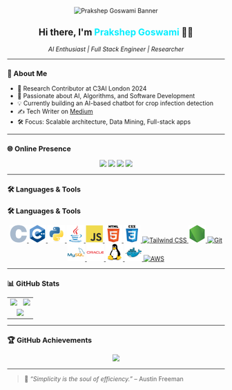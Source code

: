 <p align="center">
  <img src="https://your-image-url-here.png" alt="Prakshep Goswami Banner" />
</p>

<h2 align="center">Hi there, I'm <span style="color:#0ef;">Prakshep Goswami</span> 👨‍💻</h2>
<p align="center"><i>AI Enthusiast | Full Stack Engineer | Researcher</i></p>

---

### 🚀 About Me
- 🔬 Research Contributor at C3AI London 2024  
- 🧠 Passionate about AI, Algorithms, and Software Development  
- 💡 Currently building an AI-based chatbot for crop infection detection  
- ✍️ Tech Writer on [Medium](https://medium.com/@goswamiprakshep9876)  
- 🛠️ Focus: Scalable architecture, Data Mining, Full-stack apps

---

### 🌐 Online Presence

<p align="center">
  <a href="https://linkedin.com/in/prakshep9876"><img src="https://img.shields.io/badge/-LinkedIn-%230077B5?style=for-the-badge&logo=linkedin&logoColor=white"/></a>
  <a href="https://medium.com/@goswamiprakshep9876"><img src="https://img.shields.io/badge/-Medium-black?style=for-the-badge&logo=medium&logoColor=white"/></a>
  <a href="https://www.youtube.com/@Prakshep_Goswami"><img src="https://img.shields.io/badge/-YouTube-red?style=for-the-badge&logo=youtube&logoColor=white"/></a>
  <a href="mailto:prakshepgoswami@gmail.com"><img src="https://img.shields.io/badge/-Gmail-D14836?style=for-the-badge&logo=gmail&logoColor=white"/></a>
</p>

---

### 🛠️ Languages & Tools

### 🛠️ Languages & Tools

<p align="center">
  <a href="https://www.cprogramming.com/" target="_blank">
    <img src="https://raw.githubusercontent.com/devicons/devicon/master/icons/c/c-original.svg" alt="C" width="40" height="40"/>
  </a>
  <a href="https://cplusplus.com/" target="_blank">
    <img src="https://raw.githubusercontent.com/devicons/devicon/master/icons/cplusplus/cplusplus-original.svg" alt="C++" width="40" height="40"/>
  </a>
  <a href="https://www.python.org/" target="_blank">
    <img src="https://raw.githubusercontent.com/devicons/devicon/master/icons/python/python-original.svg" alt="Python" width="40" height="40"/>
  </a>
  <a href="https://www.java.com/" target="_blank">
    <img src="https://raw.githubusercontent.com/devicons/devicon/master/icons/java/java-original.svg" alt="Java" width="40" height="40"/>
  </a>
  <a href="https://developer.mozilla.org/en-US/docs/Web/JavaScript" target="_blank">
    <img src="https://raw.githubusercontent.com/devicons/devicon/master/icons/javascript/javascript-original.svg" alt="JavaScript" width="40" height="40"/>
  </a>
  <a href="https://www.w3.org/html/" target="_blank">
    <img src="https://raw.githubusercontent.com/devicons/devicon/master/icons/html5/html5-original-wordmark.svg" alt="HTML5" width="40" height="40"/>
  </a>
  <a href="https://www.w3schools.com/css/" target="_blank">
    <img src="https://raw.githubusercontent.com/devicons/devicon/master/icons/css3/css3-original-wordmark.svg" alt="CSS3" width="40" height="40"/>
  </a>
  <a href="https://tailwindcss.com/" target="_blank">
    <img src="https://www.vectorlogo.zone/logos/tailwindcss/tailwindcss-icon.svg" alt="Tailwind CSS" width="40" height="40"/>
  </a>
  <a href="https://nodejs.org/" target="_blank">
    <img src="https://raw.githubusercontent.com/devicons/devicon/master/icons/nodejs/nodejs-original.svg" alt="Node.js" width="40" height="40"/>
  </a>
  <a href="https://git-scm.com/" target="_blank">
    <img src="https://www.vectorlogo.zone/logos/git-scm/git-scm-icon.svg" alt="Git" width="40" height="40"/>
  </a>
  <a href="https://www.mysql.com/" target="_blank">
    <img src="https://raw.githubusercontent.com/devicons/devicon/master/icons/mysql/mysql-original-wordmark.svg" alt="MySQL" width="40" height="40"/>
  </a>
  <a href="https://www.oracle.com/database/" target="_blank">
    <img src="https://raw.githubusercontent.com/devicons/devicon/master/icons/oracle/oracle-original.svg" alt="Oracle DB" width="40" height="40"/>
  </a>
  <a href="https://www.linux.org/" target="_blank">
    <img src="https://raw.githubusercontent.com/devicons/devicon/master/icons/linux/linux-original.svg" alt="Linux" width="40" height="40"/>
  </a>
  <a href="https://www.docker.com/" target="_blank">
    <img src="https://raw.githubusercontent.com/devicons/devicon/master/icons/docker/docker-original.svg" alt="Docker" width="40" height="40"/>
  </a>
  <a href="https://aws.amazon.com/" target="_blank">
    <img src="https://img.icons8.com/color/48/000000/amazon-web-services.png" alt="AWS" width="40" height="40"/>
  </a>
</p>


---

### 📊 GitHub Stats

<table align="center">
  <tr>
    <td align="center">
      <img src="https://github-readme-stats.vercel.app/api?username=prakshep-goswami&show_icons=true&theme=radical&count_private=true" />
    </td>
    <td align="center">
      <img src="https://github-readme-streak-stats.herokuapp.com?user=prakshep-goswami&theme=radical" />
    </td>
  </tr>
  <tr>
    <td colspan="2" align="center">
      <img src="https://github-readme-stats.vercel.app/api/top-langs/?username=prakshep-goswami&layout=compact&theme=radical" />
    </td>
  </tr>
</table>

---

### 🏆 GitHub Achievements

<p align="center">
  <img src="https://github-profile-trophy.vercel.app/?username=prakshep-goswami&theme=algolia&column=6&no-frame=true"/>
</p>

---

> 🧠 _“Simplicity is the soul of efficiency.”_ – Austin Freeman
